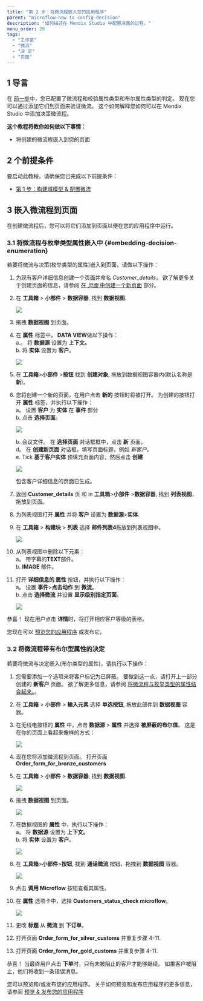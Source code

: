 ```yaml
---
title: "第 2 步：将微流程嵌入您的应用程序"
parent: "microflow-how to config-decision"
description: "如何描述在 Mendix Studio 中配置决策的过程。"
menu_order: 20
tags:
  - "工作室"
  - "微流"
  - "决 定"
  - "页面"
---
```


## 1 导言

在 [前一步](microflows-how-to-configure-decision-p1)中，您已配置了微流程和校验属性类型和布尔属性类型的判定。 现在您可以通过添加它们到页面来验证微流。 这个如何解释您如何可以在 Mendix Studio 中添加决策微流程。

**这个教程将教你如何做以下事情：**

* 将创建的微流程嵌入到您的页面

## 2 个前提条件

要启动此教程，请确保您已完成以下前提条件：

* [第 1 步：构建域模型 & 配置微流](microflows-how-to-configure-decision-p1)

## 3 嵌入微流程到页面

在创建微流程后，您可以将它们添加到页面以便在您的应用程序中运行。

### 3.1 将微流程与枚举类型属性嵌入中 {#embedding-decision-enumeration}

若要将微流与决策(枚举类型的属性)嵌入到页面，请做以下操作：

1. 为现有客户详细信息创建一个页面并命名 *Customer_details*。 欲了解更多关于创建页面的信息，请参阅 [在 *页面* 中创建一个新页面](/studio8/page-editor) 部分。
2.  在 **工具箱** > **小部件** > **数据容器**, 找到 **数据视图**.

    ![](attachments/microflows-how-to-configure-decision/data-view.png)

3. 拖拽 **数据视图** 到页面。
4.  在 **属性** 标签中， **DATA VIEW**做以下操作：<br/> a.。 将 **数据源** 设置为 **上下文。**<br/> b. 将 **实体** 设置为 **客户**。

    ![](attachments/microflows-how-to-configure-decision/data-view-properties.png)

5. 在 **工具箱**>**小部件** >**按钮** 找到 **创建对象**, 拖放到数据视图容器内(默认名称是 **新**)。
6.  您将创建一个新的页面，在用户点击 **新的** 按钮时将被打开。 为创建的按钮打开 **属性** 标签，并执行以下操作：<br/> a。 设置 **客户** 为 **实体** 在 **事件** 部分<br/> b. 点击 **选择页面**。<br/>

    ![](attachments/microflows-how-to-configure-decision/create-button-properties.png) <br/>

    b. 会议文件。 在 **选择页面** 对话框框中，点击 **新** 页面。<br/> d。 在 **创建新页面** 对话框，填写页面标题，例如 *新客户*。 <br/> e. Tick **基于客户实体** 预填充页面内容，然后点击 **创建**

    ![](attachments/microflows-how-to-configure-decision/pre-fill-contents.png)

    包含客户详细信息的页面已生成。
7. 返回 **Customer_details** 页 和 in **工具箱**>**小部件** >**数据容器**, 找到 **列表视图**，拖放到页面。
8. 为列表视图打开 **属性** 并将 **客户** 设置为 **数据源**>**实体**.
9.  在 **工具箱** > **构建块** > **列表** 选择 **邮件列表4**拖放到列表视图中。

    ![](attachments/microflows-how-to-configure-decision/list-view-list4.png)

10. 从列表视图中删除以下元素：<br/> a。 带字幕的**TEXT**部件。 <br/> b. **IMAGE** 部件。<br/>
11. 打开 **详细信息的 **属性**** 按钮，并执行以下操作：<br/> a。 设置 **事件**>**点击动作** 到 **微流**。<br/> b. 点击 **选择微流** 并设置 **显示级别指定页面**。

    ![](attachments/microflows-how-to-configure-decision/details-button-microflow.png)

恭喜！ 现在用户点击 **详情**时，将打开相应客户等级的表格。

您现在可以 [预览您的应用程序](/studio8/publishing-app) 或发布它。

### 3.2 将微流程带有布尔型属性的决定

若要将微流与决定嵌入(布尔类型的属性)，请执行以下操作：

1. 您需要添加一个选项来将客户标记为已屏蔽。 要做到这一点，请打开上一部分创建的 **新客户** 页面。 欲了解更多信息，请参阅 [将微流程与枚举类型的属性结合起来。](#embedding-decision-enumeration)。
2. 在 **工具箱** > **小部件** > **输入元素** 选择 **单选按钮**, 拖放此部件到 **数据视图** 容器。
3.  在无线电按钮的 **属性** 中，点击 **数据源** > **属性** 并选择 **被屏蔽的布尔值**。 这是在你的页面上看起来像样的方式：

    ![](attachments/microflows-how-to-configure-decision/new-customer-page-blocked-attribute.png)

4. 现在您将添加微流程到页面。 打开页面 **Order_form_for_bronze_customers**
5.  在 **工具箱** > **小部件** > **数据容器**, 找到 **数据视图**.

    ![](attachments/microflows-how-to-configure-decision/data-view.png)

6.  拖拽 **数据视图** 到页面。

    ![](attachments/microflows-how-to-configure-decision/data-view-select-data-view-source.png)

7.  在数据视图的 **属性** 中，执行以下操作：<br/> a。 将 **数据源** 设置为 **上下文。**<br/> b. 将 **实体** 设置为 **客户**。

    ![](attachments/microflows-how-to-configure-decision/data-view-properties.png)

8.  在 **工具箱**>**小部件**>**按钮**, 找到 **通话微流** 按钮，拖拽到 **数据视图** 容器。

    ![](attachments/microflows-how-to-configure-decision/call-microflow-button-in-data-view.png)

9. 点击 **调用 Microflow** 按钮查看其属性。
10. 在 **属性** 选项卡中，选择 **Customers_status_check microflow**。

    ![](attachments/microflows-how-to-configure-decision/call-microflow-button-selected-microflow.png)

11. 更改 **标题** 从 **微流** 到 **下订单**。
12. 打开页面 **Order_form_for_silver_customs** 并重复步骤 4-11.
13. 打开页面 **Order_form_for_gold_customs** 并重复步骤 4-11.

恭喜！ 当最终用户点击 **下单**时，只有未被阻止的客户才能够继续。 如果客户被阻止，他们将收到一条错误消息。

您可以预览和/或发布您的应用程序。 关于如何预览和发布应用程序的更多信息，请参阅 [预览 & 发布您的应用程序](/studio8/publishing-app)
